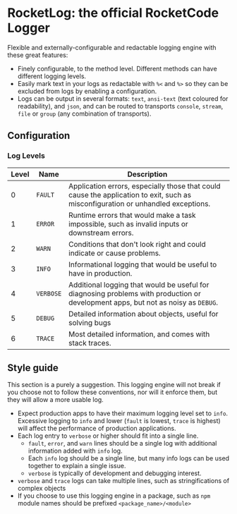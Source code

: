 # RocketLog: the official RocketCode Logger

Flexible and externally-configurable and redactable logging engine with these great features:

- Finely configurable, to the method level. Different methods can have different logging levels.
- Easily mark text in your logs as redactable with `%<` and `%>` so they can be excluded from logs by enabling a configuration.
- Logs can be output in several formats: `text`, `ansi-text` (text coloured for readability), and `json`, and can be routed to transports `console`, `stream`, `file` or `group` (any combination of transports).

## Configuration

### Log Levels

| Level | Name | Description
| --- | --- | ---
| 0 | `FAULT` | Application errors, especially those that could cause the application to exit, such as misconfiguration or unhandled exceptions.
| 1 | `ERROR` | Runtime errors that would make a task impossible, such as invalid inputs or downstream errors.
| 2 | `WARN` | Conditions that don't look right and could indicate or cause problems.
| 3 | `INFO` | Informational logging that would be useful to have in production.
| 4 | `VERBOSE` | Additional logging that would be useful for diagnosing problems with production or development apps, but not as noisy as `DEBUG`.
| 5 | `DEBUG` | Detailed information about objects, useful for solving bugs
| 6 | `TRACE` | Most detailed information, and comes with stack traces.

## Style guide

This section is a purely a suggestion. This logging engine will not break if you choose not to follow these conventions, nor will it enforce them, but they will allow a more usable log.

- Expect production apps to have their maximum logging level set to `info`. Excessive logging to `info` and lower (`fault` is lowest, `trace` is highest) will affect the performance of production applications.
- Each log entry to `verbose` or higher should fit into a single line.
  - `fault`, `error`, and `warn` lines should be a single log with additional information added with `info` log.
  - Each `info` log should be a single line, but many info logs can be used together to explain a single issue.
  - `verbose` is typically of development and debugging interest.
- `verbose` and `trace` logs can take multiple lines, such as stringifications of complex objects
- If you choose to use this logging engine in a package, such as `npm` module names should be prefixed `<package_name>/<module>`
